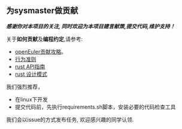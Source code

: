 ## 为sysmaster做贡献

  ***感谢你对本项目的关注, 同时欢迎为本项目建言献策,提交代码,维护支持！***

关于**如何贡献**及**编程约定**,请参考:

- [openEuler贡献攻略](https://www.openeuler.org/zh/community/contribution/)。
- [行为准则](https://www.openeuler.org/zh/community/conduct/)
- [rust API指南](https://zjp-cn.github.io/api-guidelines/)
- [rust 设计模式](http://chuxiuhong.com/chuxiuhong-rust-patterns-zh/)

我们强烈推荐，

- 在linux下开发
- 提交代码前，先执行requirements.sh脚本，安装必要的代码检查工具

我们会以issue的方式发布任务, 欢迎感兴趣的同学认领.
